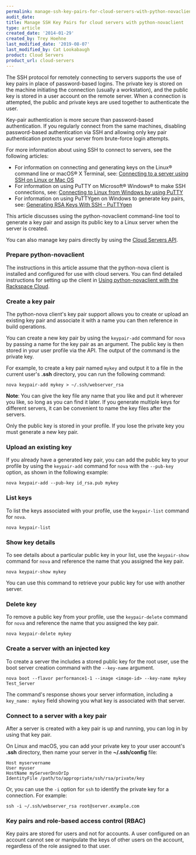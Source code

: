 ```yaml
---
permalink: manage-ssh-key-pairs-for-cloud-servers-with-python-novaclient/
audit_date:
title: Manage SSH Key Pairs for cloud servers with python-novaclient
type: article
created_date: '2014-01-29'
created_by: Trey Hoehne
last_modified_date: '2019-08-07'
last_modified_by: Cat Lookabaugh
product: Cloud Servers
product_url: cloud-servers
---
```


The SSH protocol for remotely connecting to servers supports the use of key
pairs in place of password-based logins. The private key is stored on the machine
initiating the connection (usually a workstation), and the public key is stored
in a user account on the remote server. When a connection is attempted, the
public and private keys are used together to authenticate the user.

Key-pair authentication is more secure than password-based authentication. If
you regularly connect from the same machines, disabling password-based
authentication via SSH and allowing only key pair authentication protects your
server from brute-force login attempts.

For more information about using SSH to connect to servers, see the following
articles:

 - For information on connecting and generating keys on the Linux&reg; command line or macOS&reg; X Terminal, see: [Connecting to a server using SSH on Linux or Mac OS](/support/how-to/connecting-to-a-server-using-ssh-on-linux-or-mac-os)
 - For information on using PuTTY on Microsoft&reg; Windows&reg; to make SSH connections, see: [Connecting to Linux from Windows by using PuTTY](/support/how-to/connecting-to-linux-from-windows-by-using-putty)
 - For information on using PuTTYgen on Windows to generate key pairs, see: [Generating RSA Keys With SSH - PuTTYgen](/support/how-to/generating-rsa-keys-with-ssh-puttygen)

This article discusses using the python-novaclient command-line tool to
generate a key pair and assign its public key to a Linux server when the server
is created.

You can also manage key pairs directly by using the
[Cloud Servers API](https://docs.rackspace.com/docs/cloud-servers/v2/developer-guide/#create-a-server-key-pair).

### Prepare python-novaclient

The instructions in this article assume that the python-nova client is installed
and configured for use with cloud servers. You can find detailed instructions
for setting up the client in
[Using python-novaclient with the Rackspace Cloud](/support/how-to/using-python-novaclient-with-the-rackspace-cloud).

### Create a key pair

The python-nova client's key pair support allows you to create or upload an
existing key pair and associate it with a name you can then reference in build
operations.

You can create a new key pair by using the `keypair-add` command for `nova` by
passing a name for the key pair as an argument. The public key is then stored
in your user profile via the API. The output of the command is the private key.

For example, to create a key pair named `mykey` and output it to a file in the
current user's **.ssh** directory, you can run the following command:

    nova keypair-add mykey > ~/.ssh/webserver_rsa

**Note**: You can give the key file any name that you like and put it wherever
you like, so long as you can find it later. If you generate multiple keys for
different servers, it can be convenient to name the key files after the servers.

Only the public key is stored in your profile. If you lose the private key you
must generate a new key pair.

### Upload an existing key

If you already have a generated key pair, you can add the public key to your
profile by using the `keypair-add` command for `nova` with the `--pub-key`
 option, as shown in the following example:

    nova keypair-add --pub-key id_rsa.pub mykey

### List keys

To list the keys associated with your profile, use the `keypair-list` command
for `nova`.

    nova keypair-list

### Show key details

To see details about a particular public key in your list, use the `keypair-show`
command for `nova`  and reference the name that you assigned the key pair.

    nova keypair-show mykey

You can use this command to retrieve your public key for use with another server.

### Delete key

To remove a public key from your profile, use the `keypair-delete` command for
`nova` and reference the name that you assigned the key pair.

    nova keypair-delete mykey

### Create a server with an injected key

To create a server the includes a stored public key for the root user, use the
boot server creation command with the `--key-name` argument.

    nova boot --flavor performance1-1 --image <image-id> --key-name mykey Test_Server

The command's response shows your server information, including a
`key_name: mykey` field showing you what key is associated with that
server.

### Connect to a server with a key pair

After a server is created with a key pair is up and running, you can log in by
using that key pair.

On Linux and macOS, you can add your private key to your user account's **.ssh**
directory, then name your server in the **~/.ssh/config** file:

    Host myservername
    User myuser
    HostName myServerDnsOrIp
    IdentityFile /path/to/appropriate/ssh/rsa/private/key

Or, you can use the `-i` option for `ssh` to identify the private key for a
connection.  For example:

    ssh -i ~/.ssh/webserver_rsa root@server.example.com

### Key pairs and role-based access control (RBAC)

Key pairs are stored for users and not for accounts. A user configured on an
account cannot see or manipulate the keys of other users on the account,
regardless of the role assigned to that user.
